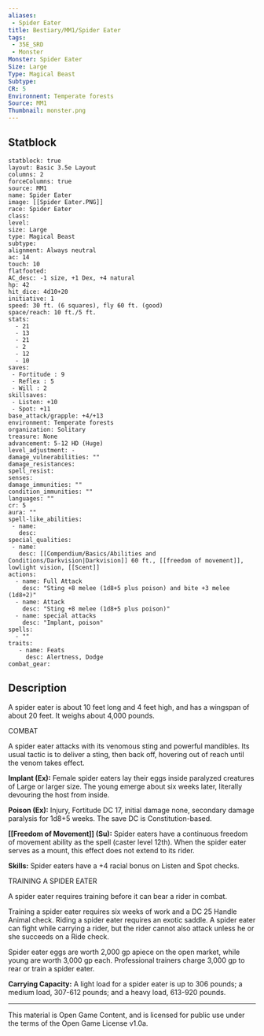 ```yaml
---
aliases:
 - Spider Eater
title: Bestiary/MM1/Spider Eater
tags: 
 - 35E_SRD
 - Monster
Monster: Spider Eater
Size: Large
Type: Magical Beast
Subtype: 
CR: 5
Environnent: Temperate forests
Source: MM1
Thumbnail: monster.png
---
```


## Statblock

```statblock
statblock: true
layout: Basic 3.5e Layout
columns: 2
forceColumns: true
source: MM1 
name: Spider Eater
image: [[Spider Eater.PNG]]
race: Spider Eater
class: 
level: 
size: Large
type: Magical Beast
subtype: 
alignment: Always neutral
ac: 14
touch: 10
flatfooted: 
AC_desc: -1 size, +1 Dex, +4 natural
hp: 42
hit_dice: 4d10+20
initiative: 1
speed: 30 ft. (6 squares), fly 60 ft. (good)
space/reach: 10 ft./5 ft.
stats:
  - 21
  - 13
  - 21
  - 2
  - 12
  - 10
saves:
 - Fortitude : 9
 - Reflex : 5
 - Will : 2
skillsaves:
 - Listen: +10
 - Spot: +11
base_attack/grapple: +4/+13
environment: Temperate forests
organization: Solitary
treasure: None
advancement: 5-12 HD (Huge)
level_adjustment: -
damage_vulnerabilities: ""
damage_resistances: 
spell_resist: 
senses: 
damage_immunities: ""
condition_immunities: ""
languages: ""
cr: 5
aura: ""
spell-like_abilities:
 - name: 
   desc: 
special_qualities:
 - name:
   desc: [[Compendium/Basics/Abilities and Conditions/Darkvision|Darkvision]] 60 ft., [[freedom of movement]], lowlight vision, [[Scent]]
actions:
  - name: Full Attack
    desc: "Sting +8 melee (1d8+5 plus poison) and bite +3 melee (1d8+2)"
  - name: Attack
    desc: "Sting +8 melee (1d8+5 plus poison)"
  - name: special attacks
    desc: "Implant, poison"
spells:
  - ""
traits:
   - name: Feats
     desc: Alertness, Dodge
combat_gear:  
```

## Description



A spider eater is about 10 feet long and 4 feet high, and has a wingspan of about 20 feet. It weighs about 4,000 pounds.

COMBAT

A spider eater attacks with its venomous sting and powerful mandibles. Its usual tactic is to deliver a sting, then back off, hovering out of reach until the venom takes effect.


**Implant (Ex):** Female spider eaters lay their eggs inside paralyzed creatures of Large or larger size. The young emerge about six weeks later, literally devouring the host from inside.


**Poison (Ex):** Injury, Fortitude DC 17, initial damage none, secondary damage paralysis for 1d8+5 weeks. The save DC is Constitution-based.


**[[Freedom of Movement]] (Su):** Spider eaters have a continuous freedom of movement ability as the spell (caster level 12th). When the spider eater serves as a mount, this effect does not extend to its rider.


**Skills:** Spider eaters have a +4 racial bonus on Listen and Spot checks.

TRAINING A SPIDER EATER

A spider eater requires training before it can bear a rider in combat.

Training a spider eater requires six weeks of work and a DC 25 Handle Animal check. Riding a spider eater requires an exotic saddle. A spider eater can fight while carrying a rider, but the rider cannot also attack unless he or she succeeds on a Ride check.

Spider eater eggs are worth 2,000 gp apiece on the open market, while young are worth 3,000 gp each. Professional trainers charge 3,000 gp to rear or train a spider eater.


**Carrying Capacity:** A light load for a spider eater is up to 306 pounds; a medium load, 307-612 pounds; and a heavy load, 613-920 pounds.

---

This material is Open Game Content, and is licensed for public use under the terms of the Open Game License v1.0a.
